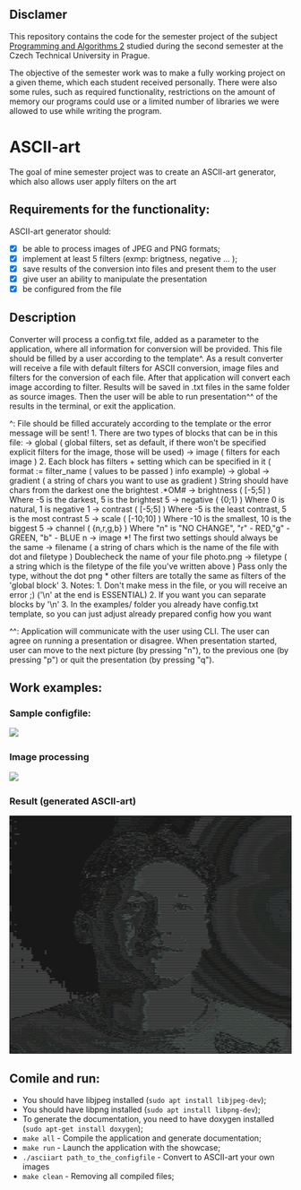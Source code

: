 ## Disclamer
This repository contains the code for the semester project of the subject [Programming and Algorithms 2](https://courses.fit.cvut.cz/BI-PA2/) studied during the second semester at the Czech Technical University in Prague.

The objective of the semester work was to make a fully working project on a given theme, which each student received personally. There were also some rules, such as required functionality, restrictions on the amount of memory our programs could use or a limited number of libraries we were allowed to use while writing the program.

# ASCII-art
The goal of mine semester project was to create an ASCII-art generator, which also allows user apply filters on the art
## Requirements for the functionality:
ASCII-art generator should:
- [X] be able to process images of JPEG and PNG formats;
- [X] implement at least 5 filters (exmp: brigtness, negative ... );
- [X] save results of the conversion into files and present them to the user
- [X] give user an ability to manipulate the presentation
- [X] be configured from the file

## Description
Converter will process a config.txt file, added as a parameter to the application, where all information for conversion
will be provided. This file should be filled by a user according to the template^. As a result converter will receive a
file with default filters for ASCII conversion, image files and filters for the conversion of each file. After that application
will convert each image according to filter. Results will be saved in .txt files in the same folder as source images.
Then the user will be able to run presentation^^ of the results in the terminal, or exit the application.

^:  File should be filled accurately according to the template or the error message will be sent!
    1. There are two types of blocks that can be in this file:
        -> global   ( global filters, set as default, if there won't be specified explicit filters for the image, those will be used)
        -> image    ( filters for each image )
    2. Each block has filters + setting which can be specified in it ( format := filter_name ( values to be passed ) info example)
        -> global   -> gradient     ( a string of chars you want to use as gradient ) String should have chars from the darkest one the brightest   .*OM#
                    -> brightness   ( [-5;5] )                                        Where -5 is the darkest, 5 is the brightest                   5
                    -> negative     ( {0;1} )                                         Where 0 is natural, 1 is negative                             1
                    -> contrast     ( [-5;5] )                                        Where -5 is the least contrast, 5 is the most contrast        5
                    -> scale        ( [-10;10] )                                      Where -10 is the smallest, 10 is the biggest                  5
                    -> channel      ( {n,r,g,b} )                                     Where "n" is "NO CHANGE", "r" - RED,"g" - GREEN, "b" - BLUE   n
        -> image    *! The first two settings should always be the same
                    -> filename     ( a string of chars which is the name of the file with dot and filetype ) Doublecheck the name of your file     photo.png
                    -> filetype     ( a string which is the filetype of the file you've written above ) Pass only the type, without the dot         png
                    * other filters are totally the same as filters of the 'global block'
    3. Notes:       1. Don't make mess in the file, or you will receive an error ;) ('\n' at the end is ESSENTIAL)
                    2. If you want you can separate blocks by '\n'
                    3. In the examples/ folder you already have config.txt template, so you can just adjust already prepared config how you want
                    
^^: Application will communicate with the user using CLI. The user can agree on running a presentation or disagree.
When presentation started, user can move to the next picture (by pressing "n"), to the previous one (by pressing "p") or
quit the presentation (by pressing "q").

## Work examples:
### Sample configfile:
![](screenshots/confilgfile.png)

### Image processing
![](screenshots/processingimages.png)

### Result (generated ASCII-art)
![](screenshots/art.png)


## Comile and run:
- You should have libjpeg installed (`sudo apt install libjpeg-dev`);
- You should have libpng installed (`sudo apt install libpng-dev`);
- To generate the documentation, you need to have doxygen installed (`sudo apt-get install doxygen`);
- `make all` - Compile the application and generate documentation;
- `make run` - Launch the application with the showcase;
- `./asciiart path_to_the_configfile` - Convert to ASCII-art your own images
- `make clean` - Removing all compiled files;